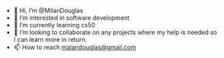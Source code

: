 - 👋 Hi, I’m @MilanDouglas
- 👀 I’m interested in software development
- 🌱 I’m currently learning cs50
- 💞️ I’m looking to collaborate on any projects where my help is needed so I can learn more in return.
- 📫 How to reach malandouglas@gmail.com

<!---
MilanDouglas/MilanDouglas is a ✨ special ✨ repository because its `README.md` (this file) appears on your GitHub profile.
You can click the Preview link to take a look at your changes.
--->
